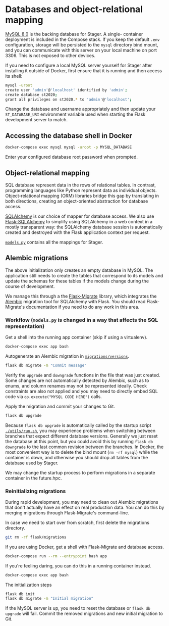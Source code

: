# Databases and object-relational mapping

[MySQL 8.0](https://dev.mysql.com/doc/refman/8.0/en/) is the backing database for Stager. A single-
container deployment is included in the Compose stack. If you keep the default `.env` configuration,
storage will be persisted to the `mysql` directory bind mount, and you can communicate with this
server on your local machine on port 3306. This is not exposed to other devices.

If you need to configure a local MySQL server yourself for Stager after installing it outside of
Docker, first ensure that it is running and then access its shell:

```bash
mysql -uroot
create user 'admin'@'localhost' identified by 'admin';
create database st2020;
grant all privileges on st2020.* to 'admin'@'localhost';
```

Change the database and username appropriately and then update your `ST_DATABASE_URI` environment
variable used when starting the Flask development server to match.

## Accessing the database shell in Docker

```bash
docker-compose exec mysql mysql -uroot -p MYSQL_DATABASE
```

Enter your configured database root password when prompted.

## Object-relational mapping

SQL database represent data in the rows of relational tables. In contrast, programming languages
like Python represent data as individual objects. Object-relational mapping (ORM) libraries bridge
this gap by translating in both directions, creating an object-oriented abstraction for database
access.

[SQLAlchemy](https://docs.sqlalchemy.org/) is our choice of mapper for database access. We also use
[Flask-SQLAlchemy](https://flask-sqlalchemy.palletsprojects.com/) to simplify using SQLAlchemy in
a web context in a mostly transparent way: the SQLAlchemy database session is automatically created
and destroyed with the Flask application context per request.

[`models.py`](https://github.com/ccmbioinfo/stager/blob/master/flask/app/models.py) contains all
the mappings for Stager.

## Alembic migrations

The above initialization only creates an empty database in MySQL. The application still needs to
create the tables that correspond to its models and update the schemas for these tables if the
models change during the course of development.

We manage this through a the [Flask-Migrate](https://flask-migrate.readthedocs.io/) library, which
integrates the [Alembic](https://alembic.sqlalchemy.org/) migration tool for SQLAlchemy with Flask.
You should read Flask-Migrate's documentation if you need to do any work in this area.

### Workflow (`models.py` is changed in a way that affects the SQL representation)

Get a shell into the running app container (skip if using a virtualenv).

```bash
docker-compose exec app bash
```

Autogenerate an Alembic migration in [`migrations/versions`](https://github.com/ccmbioinfo/stager/tree/master/flask/migrations/versions).

```bash
flask db migrate -m "Commit message"
```

Verify the `upgrade` and `downgrade` functions in the file that was just created. Some changes are
not automatically detected by Alembic, such as to enums, and column renames may not be represented
ideally. Check constraints are also not applied and you may need to directly embed SQL code via
`op.execute("MYSQL CODE HERE")` calls.

Apply the migration and commit your changes to Git.

```bash
flask db upgrade
```

Because `flask db upgrade` is automatically called by the startup script [`./utils/run.sh`](https://github.com/ccmbioinfo/stager/blob/master/flask/utils/run.sh),
you may experience problems when switching between branches that expect different database versions.
Generally we just reset the database at this point, but you could avoid this by running
`flask db downgrade` to the last common revision between the branches. In Docker, the most
convenient way is to delete the bind mount (`rm -rf mysql`) while the container is down, and
otherwise you should drop all tables from the database used by Stager.

We may change the startup process to perform migrations in a separate container in the future.hpc.

### Reinitializing migrations

During rapid development, you may need to clean out Alembic migrations that don't actually have an
effect on real production data. You can do this by merging migrations through Flask-Migrate's
command-line.

In case we need to start over from scratch, first delete the migrations directory.

```bash
git rm -rf flask/migrations
```

If you are using Docker, get a shell with Flask-Migrate and database access.

```bash
docker-compose run --rm --entrypoint bash app
```

If you're feeling daring, you can do this in a running container instead.

```bash
docker-compose exec app bash
```

The initialization steps

```bash
flask db init
flask db migrate -m "Initial migration"
```

If the MySQL server is up, you need to reset the database or `flask db upgrade` will fail.
Commit the removed migrations and new initial migration to Git.

